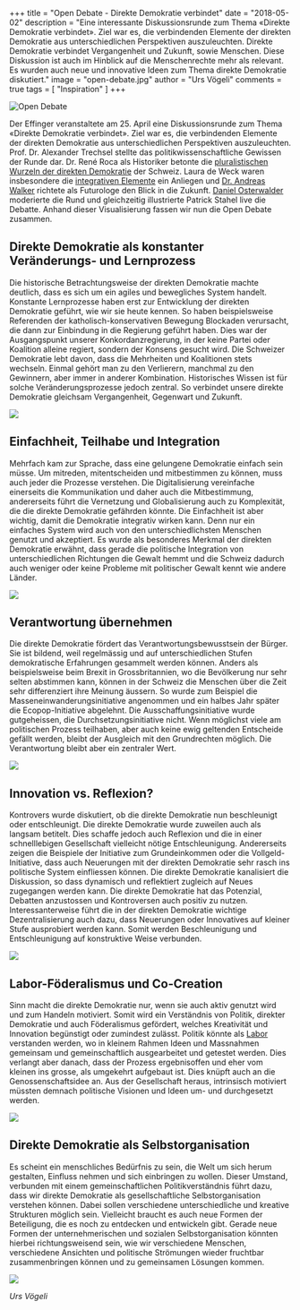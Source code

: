 +++
title = "Open Debate - Direkte Demokratie verbindet"
date = "2018-05-02"
description = "Eine interessante Diskussionsrunde zum Thema «Direkte Demokratie verbindet». Ziel war es, die verbindenden Elemente der direkten Demokratie aus unterschiedlichen Perspektiven auszuleuchten. Direkte Demokratie verbindet Vergangenheit und Zukunft, sowie Menschen. Diese Diskussion ist auch im Hinblick auf die Menschenrechte mehr als relevant. Es wurden auch neue und innovative Ideen zum Thema direkte Demokratie diskutiert."
image = "open-debate.jpg"
author = "Urs Vögeli"
comments = true
tags = [ "Inspiration" ]
+++

![Open Debate](open-debate-2.jpg)

Der Effinger veranstaltete am 25. April eine Diskussionsrunde zum Thema «Direkte Demokratie verbindet». Ziel war es, die verbindenden Elemente der direkten Demokratie aus unterschiedlichen Perspektiven auszuleuchten. Prof. Dr. Alexander Trechsel stellte das politikwissenschaftliche Gewissen der Runde dar. Dr. René Roca als Historiker betonte die [pluralistischen Wurzeln der direkten Demokratie](https://www.demokratieundmenschenrechte.ch/die-direkte-demokratie-lebt/) der Schweiz. Laura de Weck waren insbesondere die [integrativen Elemente](https://www.bzbasel.ch/kultur/buch-buehne-kunst/laura-de-weck-die-kuenstler-sind-politisch-mobilisiert-131194991) ein Anliegen und [Dr. Andreas Walker](https://weiterdenken.ch/) richtete als Futurologe den Blick in die Zukunft. [Daniel Osterwalder](https://www.visualdynamics.ch/) moderierte die Rund und gleichzeitig illustrierte Patrick Stahel live die Debatte. Anhand dieser Visualisierung fassen wir nun die Open Debate zusammen.


## Direkte Demokratie als konstanter Veränderungs- und Lernprozess

Die historische Betrachtungsweise der direkten Demokratie machte deutlich, dass es sich um ein agiles und bewegliches System handelt. Konstante Lernprozesse haben erst zur Entwicklung der direkten Demokratie geführt, wie wir sie heute kennen. So haben beispielsweise Referenden der katholisch-konservativen Bewegung Blockaden verursacht, die dann zur Einbindung in die Regierung geführt haben. Dies war der Ausgangspunkt unserer Konkordanzregierung, in der keine Partei oder Koalition alleine regiert, sondern der Konsens gesucht wird. Die Schweizer Demokratie lebt davon, dass die Mehrheiten und Koalitionen stets wechseln. Einmal gehört man zu den Verlierern, manchmal zu den Gewinnern, aber immer in anderer Kombination. Historisches Wissen ist für solche Veränderungsprozesse jedoch zentral. So verbindet unsere direkte Demokratie gleichsam Vergangenheit, Gegenwart und Zukunft.

![](open-debate-3.jpg)

## Einfachheit, Teilhabe und Integration

Mehrfach kam zur Sprache, dass eine gelungene Demokratie einfach sein müsse. Um mitreden, mitentscheiden und mitbestimmen zu können, muss auch jeder die Prozesse verstehen. Die Digitalisierung vereinfache einerseits die Kommunikation und daher auch die Mitbestimmung, andererseits führt die Vernetzung und Globalisierung auch zu Komplexität, die die direkte Demokratie gefährden könnte. Die Einfachheit ist aber wichtig, damit die Demokratie  integrativ wirken kann. Denn nur ein einfaches System wird auch von den unterschiedlichsten Menschen genutzt und akzeptiert. Es wurde als besonderes Merkmal der direkten Demokratie erwähnt, dass gerade die politische Integration von unterschiedlichen Richtungen die Gewalt hemmt und die Schweiz dadurch auch weniger oder keine Probleme mit politischer Gewalt kennt wie andere Länder.

![](open-debate-4.jpg)

## Verantwortung übernehmen

Die direkte Demokratie fördert das Verantwortungsbewusstsein der Bürger. Sie ist bildend, weil regelmässig und auf unterschiedlichen Stufen demokratische Erfahrungen gesammelt werden können. Anders als beispielsweise beim Brexit in Grossbritannien, wo die Bevölkerung nur sehr selten abstimmen kann, können in der Schweiz die Menschen über die Zeit sehr differenziert ihre Meinung äussern. So wurde zum Beispiel die Masseneinwanderungsinitiative angenommen und ein halbes Jahr später die Ecopop-Initiative abgelehnt. Die Ausschaffungsinitiative wurde gutgeheissen, die Durchsetzungsinitiative nicht. Wenn möglichst viele am politischen Prozess teilhaben, aber auch keine ewig geltenden Entscheide gefällt werden, bleibt der Ausgleich mit den Grundrechten möglich. Die Verantwortung bleibt aber ein zentraler Wert.

![](open-debate.jpg)

## Innovation vs. Reflexion?

Kontrovers wurde diskutiert, ob die direkte Demokratie nun beschleunigt oder entschleunigt. Die direkte Demokratie wurde zuweilen auch als langsam betitelt. Dies schaffe jedoch auch Reflexion und die in einer schnelllebigen Gesellschaft vielleicht nötige Entschleunigung. Andererseits zeigen die Beispiele der Initiative zum Grundeinkommen oder die Vollgeld-Initiative, dass auch Neuerungen mit der direkten Demokratie sehr rasch ins politische System einfliessen  können. Die direkte Demokratie kanalisiert die Diskussion, so dass dynamisch und reflektiert zugleich auf Neues zugegangen werden kann. Die direkte Demokratie hat das Potenzial, Debatten anzustossen und Kontroversen auch positiv zu nutzen. Interessanterweise führt die in der direkten Demokratie wichtige Dezentralisierung auch dazu, dass Neuerungen oder Innovatives auf kleiner Stufe ausprobiert werden kann. Somit werden Beschleunigung und Entschleunigung auf konstruktive Weise verbunden.

![](open-debate-5.jpg)

## Labor-Föderalismus und Co-Creation

Sinn macht die direkte Demokratie nur, wenn sie auch aktiv genutzt wird und zum Handeln motiviert. Somit wird ein Verständnis von Politik, direkter Demokratie und auch Föderalismus gefördert, welches Kreativität und Innovation begünstigt oder zumindest zulässt. Politik könnte als [Labor](https://www.demokratieundmenschenrechte.ch/laborf%C3%B6deralismus/) verstanden werden, wo in kleinem Rahmen Ideen und Massnahmen gemeinsam und gemeinschaftlich ausgearbeitet und getestet werden. Dies verlangt aber danach, dass der Prozess ergebnisoffen und eher vom kleinen ins grosse, als umgekehrt aufgebaut ist. Dies knüpft auch an die Genossenschaftsidee an. Aus der Gesellschaft heraus, intrinsisch motiviert müssten demnach politische Visionen und Ideen um- und durchgesetzt werden.

![](open-debate-6.jpg)

## Direkte Demokratie als Selbstorganisation

Es scheint ein menschliches Bedürfnis zu sein, die Welt um sich herum gestalten, Einfluss nehmen und sich einbringen zu wollen. Dieser Umstand, verbunden mit einem gemeinschaftlichen Politikverständnis führt dazu, dass wir direkte Demokratie als gesellschaftliche Selbstorganisation verstehen können. Dabei sollen verschiedene unterschiedliche und kreative Strukturen möglich sein. Vielleicht braucht es auch neue Formen der Beteiligung, die es noch zu entdecken und entwickeln gibt. Gerade neue Formen der unternehmerischen und sozialen Selbstorganisation könnten hierbei richtungsweisend sein, wie wir verschiedene Menschen, verschiedene Ansichten und politische Strömungen wieder fruchtbar zusammenbringen können und zu gemeinsamen Lösungen kommen.



![](open-debate-7.jpg)

*Urs Vögeli*

